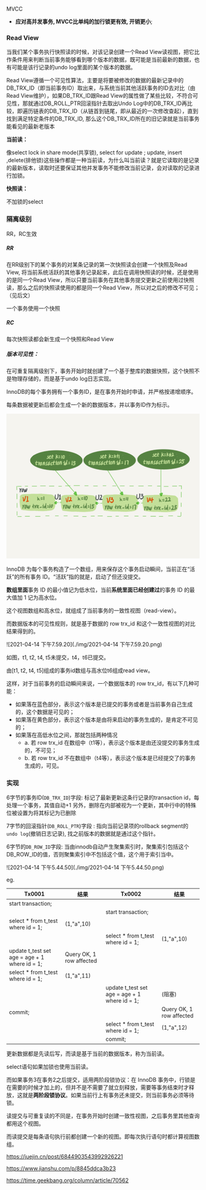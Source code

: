 MVCC

- **应对高并发事务, MVCC比单纯的加行锁更有效, 开销更小**;

### Read View

当我们某个事务执行快照读的时候，对该记录创建一个Read View读视图，把它比作条件用来判断当前事务能够看到哪个版本的数据，既可能是当前最新的数据，也有可能是该行记录的undo log里面的某个版本的数据。

Read View遵循一个可见性算法，主要是将要被修改的数据的最新记录中的DB_TRX_ID（即当前事务ID）取出来，与系统当前其他活跃事务的ID去对比（由Read View维护），如果DB_TRX_ID跟Read View的属性做了某些比较，不符合可见性，那就通过DB_ROLL_PTR回滚指针去取出Undo Log中的DB_TRX_ID再比较，即遍历链表的DB_TRX_ID（从链首到链尾，即从最近的一次修改查起），直到找到满足特定条件的DB_TRX_ID, 那么这个DB_TRX_ID所在的旧记录就是当前事务能看见的最新老版本

**当前读：**

像select lock in share mode(共享锁), select for update ; update, insert ,delete(排他锁)这些操作都是一种当前读，为什么叫当前读？就是它读取的是记录的最新版本，读取时还要保证其他并发事务不能修改当前记录，会对读取的记录进行加锁。

**快照读：**

不加锁的select

### 隔离级别

RR，RC生效

##### RR

在RR级别下的某个事务的对某条记录的第一次快照读会创建一个快照及Read View, 将当前系统活跃的其他事务记录起来，此后在调用快照读的时候，还是使用的是同一个Read View，所以只要当前事务在其他事务提交更新之前使用过快照读，那么之后的快照读使用的都是同一个Read View，所以对之后的修改不可见；（见后文）

一个事务使用一个快照

##### RC

每次快照读都会新生成一个快照和Read View

##### 版本可见性：

在可重复隔离级别下，事务开始时就创建了一个基于整库的数据快照，这个快照不是物理存储的，而是基于undo log日志实现。

InnoDB的每个事务拥有一个事务ID，是在事务开始时申请，并严格按递增顺序。

每条数据被更新后都会生成一个新的数据版本，并以事务ID作为标示。

![68d08d277a6f7926a41cc5541d3dfced](./img/68d08d277a6f7926a41cc5541d3dfced.png)

InnoDB 为每个事务构造了一个数组，用来保存这个事务启动瞬间，当前正在“活跃”的所有事务 ID。“活跃”指的就是，启动了但还没提交。

**数组里面**事务 ID 的最小值记为低水位，当前**系统里面已经创建过**的事务 ID 的最大值加 1 记为高水位。

这个视图数组和高水位，就组成了当前事务的一致性视图（read-view）。

而数据版本的可见性规则，就是基于数据的 row trx_id 和这个一致性视图的对比结果得到的。

![2021-04-14 下午7.59.20](./img/2021-04-14 下午7.59.20.png)

如图，t1, t2, t4, t5未提交，t4，t6已提交。

由[t1, t2, t4, t5]组成的事务id数组与高水位t6组成read view。

这样，对于当前事务的启动瞬间来说，一个数据版本的 row trx_id，有以下几种可能：

- 如果落在蓝色部分，表示这个版本是已提交的事务或者是当前事务自己生成的，这个数据是可见的；
- 如果落在黄色部分，表示这个版本是由将来启动的事务生成的，是肯定不可见的；
- 如果落在高低水位之间，那就包括两种情况
  - a. 若 row trx_id 在数组中（t1等），表示这个版本是由还没提交的事务生成的，不可见；
  - b. 若 row trx_id 不在数组中（t4等），表示这个版本是已经提交了的事务生成的，可见。

### 实现

6字节的事务ID(`DB_TRX_ID`)字段: 标记了最新更新这条行记录的transaction id，每处理一个事务，其值自动+1
另外，删除在内部被视为一个更新，其中行中的特殊位被设置为将其标记为已删除

7字节的回滚指针(`DB_ROLL_PTR`)字段 : 指向当前记录项的rollback segment的 `undo log`(撤销日志记录), 找之前版本的数据就是通过这个指针。

6字节的`DB_ROW_ID`字段: 当由innodb自动产生聚集索引时，聚集索引包括这个DB_ROW_ID的值，否则聚集索引中不包括这个值，这个用于索引当中。

![2021-04-14 下午5.44.50](./img/2021-04-14 下午5.44.50.png)

eg.

| Tx0001                             | 结果                       | Tx0002 | 结果 |
| ---------------------------------- | ------ | ---- | ---------------------------------- |
| start transaction; |  |  | |
|  |  | start transaction; | |
| select * from t_test where id = 1; | (1,"a",10) |  |  |
|                                   |                                   | select * from t_test where id = 1; | (1,"a",10) |
| update t_test set age = age + 1 where id = 1; | Query OK, 1 row affected |        |      |
| select * from t_test where id = 1; | (1,"a",11) |  |      |
| | | update t_test set age = age + 1 where id = 1; | (阻塞) |
| commit; | | | Query OK, 1 row affected |
| | | select * from t_test where id = 1; | (1,"a",12) |
| | | commit; | |



更新数据都是先读后写，而读是基于当前的数据版本，称为当前读。

select语句如果加锁也使用当前读。

而如果事务3在事务2之后提交，适用两阶段锁协议：在 InnoDB 事务中，行锁是在需要的时候才加上的，但并不是不需要了就立刻释放，需要等事务结束时才释放，这就是**两阶段锁协议**。如果当前行上有事务还未提交，则当前事务必须等待锁。



读提交与可重复读的不同是，在事务开始时创建一致性视图，之后事务里其他查询都用这个视图。

而读提交是每条语句执行前都创建一个新的视图。即每次执行语句时都计算视图数组。

https://juejin.cn/post/6844903543992926221

https://www.jianshu.com/p/8845ddca3b23

https://time.geekbang.org/column/article/70562